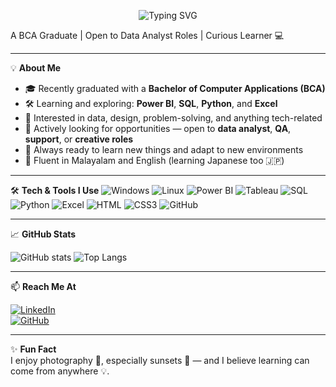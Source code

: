 <p align="center">
  <img src="https://readme-typing-svg.demolab.com?font=Fira+Code&size=24&pause=1000&center=true&vCenter=true&width=435&lines=Hi+there%2C+I'm+Abhinav+MS+%F0%9F%91%8B;Welcome+to+my+GitHub+profile!" alt="Typing SVG" />
</p>
 
A BCA Graduate |  Open to Data Analyst Roles | Curious Learner 💻

---

💡 **About Me**

- 🎓 Recently graduated with a **Bachelor of Computer Applications (BCA)**  
- 🛠️ Learning and exploring: **Power BI**, **SQL**, **Python**, and **Excel**  
- 📌 Interested in data, design, problem-solving, and anything tech-related  
- 🤝 Actively looking for opportunities — open to **data analyst**, **QA**, **support**, or **creative roles**  
- 🌱 Always ready to learn new things and adapt to new environments  
- 💬 Fluent in Malayalam and English (learning Japanese too 🇯🇵)

---

🛠️ **Tech & Tools I Use**
![Windows](https://img.shields.io/badge/Windows-0078D6?style=for-the-badge&logo=windows&logoColor=white)
![Linux](https://img.shields.io/badge/Linux-FCC624?style=for-the-badge&logo=linux&logoColor=black)
![Power BI](https://img.shields.io/badge/Power%20BI-F2C811?style=for-the-badge&logo=powerbi&logoColor=black)
![Tableau](https://img.shields.io/badge/Tableau-E97627?style=for-the-badge&logo=tableau&logoColor=white)
![SQL](https://img.shields.io/badge/SQL-316192?style=for-the-badge&logo=postgresql&logoColor=white)
![Python](https://img.shields.io/badge/Python-FFD43B?style=for-the-badge&logo=python&logoColor=blue)
![Excel](https://img.shields.io/badge/Excel-217346?style=for-the-badge&logo=microsoft-excel&logoColor=white)
![HTML](https://img.shields.io/badge/HTML-E34F26?style=for-the-badge&logo=html5&logoColor=white)
![CSS3](https://img.shields.io/badge/CSS3-1572B6?style=for-the-badge&logo=css3&logoColor=white)
![GitHub](https://img.shields.io/badge/GitHub-181717?style=for-the-badge&logo=github)

---

📈 **GitHub Stats**

![GitHub stats](https://github-readme-stats.vercel.app/api?username=Abh1navms&show_icons=true&theme=radical)
![Top Langs](https://github-readme-stats.vercel.app/api/top-langs/?username=Abh1navms&layout=compact&theme=radical)

---

📫 **Reach Me At**

[![LinkedIn](https://img.shields.io/badge/LinkedIn-blue?style=for-the-badge&logo=linkedin&logoColor=white)](https://www.linkedin.com/in/abhinav-ms-445a30362)  
[![GitHub](https://img.shields.io/badge/GitHub-Abh1navms-black?style=for-the-badge&logo=github)](https://github.com/Abh1navms)  

---

✨ **Fun Fact**  
I enjoy photography 📸, especially sunsets 🌇 — and I believe learning can come from anywhere 💡.



